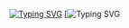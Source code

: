 [![Typing SVG](https://readme-typing-svg.herokuapp.com?font=Fira+Code&weight=700&pause=50&color=229AE6&center=true&vCenter=true&width=435&lines=Hey+there%2C+I'm+OK1ez)](https://github.com/ok1ez)
[![Typing SVG](https://github-readme-stats.vercel.app/api?username=ok1ez&count_private=true&show_icons=true&theme=radical)











